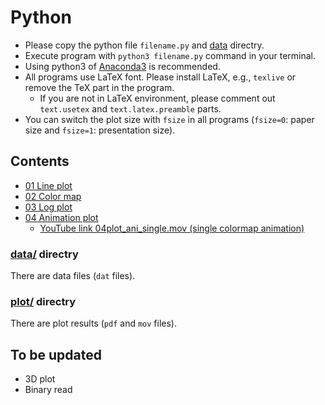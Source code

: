 # Python

- Please copy the python file `filename.py` and [data][data-l] directry. 
- Execute program with `python3 filename.py` command in your terminal. 
- Using python3 of [Anaconda3](https://www.anaconda.com/) is recommended. 
- All programs use LaTeX font. Please install LaTeX, e.g., `texlive` or remove the TeX part in the program. 
    - If you are not in LaTeX environment, please comment out `text.usetex` and `text.latex.preamble` parts. 
- You can switch the plot size with `fsize` in all programs (`fsize=0`: paper size and `fsize=1`: presentation size). 


## Contents
- [01 Line plot](https://github.com/wataiwashi/TIL/blob/master/python/01plot_simple.py)
- [02 Color map](https://github.com/wataiwashi/TIL/blob/master/python/02plot_cmap.py)
- [03 Log plot](https://github.com/wataiwashi/TIL/blob/master/python/03plot_log.py)
- [04 Animation plot](https://github.com/wataiwashi/TIL/blob/master/python/04plot_animation.py)
    - <a href="https://youtu.be/bPmNmkRrZ40?si=1xYoppuMYhDrVoKG" target="_blank" rel="noopener noreferrer">YouTube link 04plot_ani_single.mov (single colormap animation)</a>	

### [data/][data-l] directry
There are data files (`dat` files). 

### [plot/](https://github.com/wataiwashi/TIL/tree/master/python/plot) directry
There are plot results (`pdf` and `mov` files). 


## To be updated
- 3D plot
- Binary read

[data-l]: https://github.com/wataiwashi/TIL/tree/master/python/data

